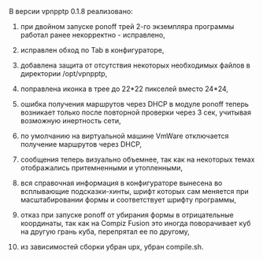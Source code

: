 В версии vpnpptp 0.1.8 реализовано:

1) при двойном запуске ponoff трей 2-го экземпляра программы работал ранее некорректно - исправлено,

2) исправлен обход по Tab в конфигураторе,

3) добавлена защита от отсутствия некоторых необходимых файлов в директории /opt/vpnpptp,

4) поправлена иконка в трее до 22\*22 пикселей вместо 24\*24,

5) ошибка получения маршрутов через DHCP в модуле ponoff теперь возникает только после повторной проверки через 3 сек, учитывая возможную инертность сети,

6) по умолчанию на виртуальной машине VmWare отключается получение маршрутов через DHCP,

7) сообщения теперь визуально объемнее, так как на некоторых темах отображались притемненными и утопленными,

8) вся справочная информация в конфигураторе вынесена во всплывающие подсказки-хинты, шрифт которых сам меняется при масштабировании формы и соответствует шрифту программы,

9) отказ при запуске ponoff от убирания формы в отрицательные координаты, так как на Compiz Fusion это иногда поворачивает куб на другую грань куба, перепрятал ее по другому,

10) из зависимостей сборки убран upx, убран compile.sh.